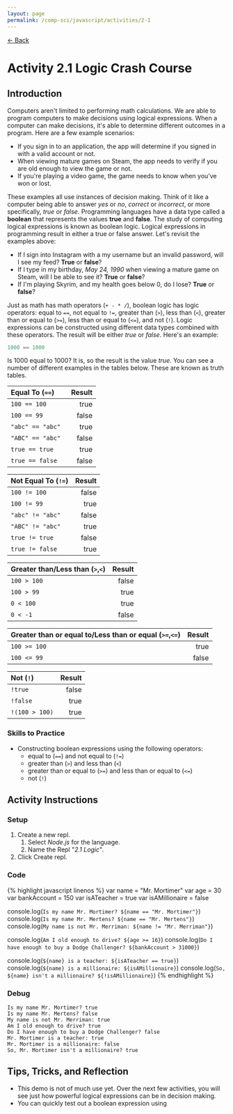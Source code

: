 ```yaml
---
layout: page
permalink: /comp-sci/javascript/activities/2-1
---
```


[← Back](../)

# Activity 2.1 Logic Crash Course

## Introduction

Computers aren't limited to performing math calculations. We are able to program computers to make decisions using logical expressions. When a computer can make decisions, it's able to determine different outcomes in a program. Here are a few example scenarios:

- If you sign in to an application, the app will determine if you signed in with a valid account or not.
- When viewing mature games on Steam, the app needs to verify if you are old enough to view the game or not.
- If you're playing a video game, the game needs to know when you've won or lost.

These examples all use instances of decision making. Think of it like a computer being able to answer *yes* or *no*, *correct* or *incorrect*, or more specifically, *true* or *false*. Programming languages have a data type called a **boolean** that represents the values **true** and **false**. The study of computing logical expressions is known as boolean logic. Logical expressions in programming result in either a true or false answer. Let's revisit the examples above:

- If I sign into Instagram with a my username but an invalid password, will I see my feed? **True** or **false**?
- If I type in my birthday, *May 24, 1990* when viewing a mature game on Steam, will I be able to see it? **True** or **false**?
- If I'm playing Skyrim, and my health goes below 0, do I lose? **True** or **false**?

Just as math has math operators (`+ - * /`), boolean logic has logic operators: equal to `==`, not equal to `!=`, greater than (`>`), less than (`<`), greater than or equal to (`>=`), less than or equal to (`<=`), and not (`!`). Logic expressions can be constructed using different data types combined with these operators. The result will be either *true* or *false*. Here's an example:

```js
1000 == 1000
```

Is 1000 equal to 1000? It is, so the result is the value *true*. You can see a number of different examples in the tables below. These are known as truth tables.

|   **Equal To (`==`)** |   **Result**  |
| :-------------------- | ------------: |
|   `100 == 100`        |   true        |
|   `100 == 99`         |   false       |
|   `"abc" == "abc"`    |   true        |
|   `"ABC" == "abc" `   |   false       |
|   `true == true`      |   true        |
|   `true == false`     |   false       |

|   **Not Equal To (`!=`)** |   **Result**  |
| :------------------------ | ------------: |
|   `100 != 100`            |   false       |
|   `100 != 99`             |   true        |
|   `"abc" != "abc"`        |   false       |
|   `"ABC" != "abc" `       |   true        |
|   `true != true`          |   false       |
|   `true != false`         |   true        |

|   **Greater than/Less than (`>`,`<`)**    |   **Result**  |
| :---------------------------------------- | ------------: |
|   `100 > 100`                             |   false       |
|   `100 > 99`                              |   true        |
|   `0 < 100`                               |   true        |
|   `0 < -1`                                |   false       |

|   **Greater than or equal to/Less than or equal (`>=`,`<=`)** |   **Result**  |
| :------------------------------------------------------------ | ------------: |
|   `100 >= 100`                                                |   true        |
|   `100 <= 99`                                                 |   false       |

|   **Not (`!`)**   |   **Result**  |
| :---------------- | ------------: |
|   `!true`         |   false       |
|   `!false`        |   true        |
|   `!(100 > 100)`  |   true        |

### Skills to Practice

- Constructing boolean expressions using the following operators:
    - equal to (`==`) and not equal to (`!=`)
    - greater than (`>`) and less than (`<`)
    - greater than or equal to (`>=`) and less than or equal to (`<=`)
    - not (`!`)

## Activity Instructions

### Setup

1. Create a new repl.
    1. Select *Node.js* for the language.
    2. Name the Repl "*2.1 Logic*".
2. Click Create repl.

### Code

{% highlight javascript linenos %}
var name = "Mr. Mortimer"
var age = 30
var bankAccount = 150
var isATeacher = true
var isAMillionaire = false

console.log(`Is my name Mr. Mortimer? ${name == "Mr. Mortimer"}`)
console.log(`Is my name Mr. Mertens? ${name == "Mr. Mertens"}`)
console.log(`My name is not Mr. Merriman: ${name != "Mr. Merriman"}`)

console.log(`Am I old enough to drive? ${age >= 16}`)
console.log(`Do I have enough to buy a Dodge Challenger? ${bankAccount > 31000}`)

console.log(`${name} is a teacher: ${isATeacher == true}`)
console.log(`${name} is a millionaire: ${isAMillionaire}`)
console.log(`So, ${name} isn't a millionaire? ${!isAMillionaire}`)
{% endhighlight %}

### Debug

```
Is my name Mr. Mortimer? true
Is my name Mr. Mertens? false
My name is not Mr. Merriman: true
Am I old enough to drive? true
Do I have enough to buy a Dodge Challenger? false
Mr. Mortimer is a teacher: true
Mr. Mortimer is a millionaire: false
So, Mr. Mortimer isn't a millionaire? true
```

## Tips, Tricks, and Reflection

- This demo is not of much use yet. Over the next few activities, you will see just how powerful logical expressions can be in decision making.
- You can quickly test out a boolean expression using